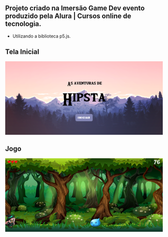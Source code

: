 ## Projeto criado na Imersão Game Dev evento produzido pela Alura | Cursos online de tecnologia.
- Utilizando a biblioteca p5.js.
<h2>Tela Inicial</h2>
<img src=".github/tela_inicial.png" />
<h2>Jogo</h2>
<img src=".github/jogo.png" />
